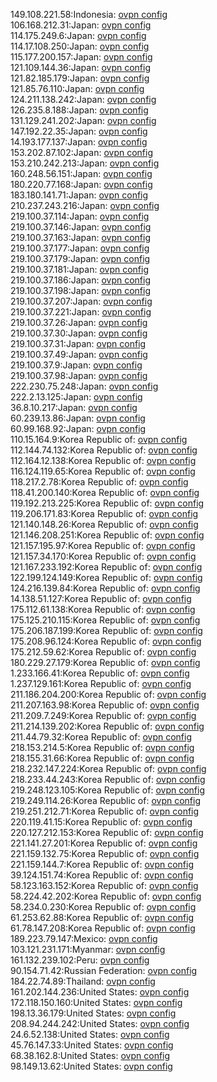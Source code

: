 149.108.221.58:Indonesia: [ovpn config](vpn/149_108_221_58.ovpn)  
106.168.212.31:Japan: [ovpn config](vpn/106_168_212_31.ovpn)  
114.175.249.6:Japan: [ovpn config](vpn/114_175_249_6.ovpn)  
114.17.108.250:Japan: [ovpn config](vpn/114_17_108_250.ovpn)  
115.177.200.157:Japan: [ovpn config](vpn/115_177_200_157.ovpn)  
121.109.144.36:Japan: [ovpn config](vpn/121_109_144_36.ovpn)  
121.82.185.179:Japan: [ovpn config](vpn/121_82_185_179.ovpn)  
121.85.76.110:Japan: [ovpn config](vpn/121_85_76_110.ovpn)  
124.211.138.242:Japan: [ovpn config](vpn/124_211_138_242.ovpn)  
126.235.8.188:Japan: [ovpn config](vpn/126_235_8_188.ovpn)  
131.129.241.202:Japan: [ovpn config](vpn/131_129_241_202.ovpn)  
147.192.22.35:Japan: [ovpn config](vpn/147_192_22_35.ovpn)  
14.193.177.137:Japan: [ovpn config](vpn/14_193_177_137.ovpn)  
153.202.87.102:Japan: [ovpn config](vpn/153_202_87_102.ovpn)  
153.210.242.213:Japan: [ovpn config](vpn/153_210_242_213.ovpn)  
160.248.56.151:Japan: [ovpn config](vpn/160_248_56_151.ovpn)  
180.220.77.168:Japan: [ovpn config](vpn/180_220_77_168.ovpn)  
183.180.141.71:Japan: [ovpn config](vpn/183_180_141_71.ovpn)  
210.237.243.216:Japan: [ovpn config](vpn/210_237_243_216.ovpn)  
219.100.37.114:Japan: [ovpn config](vpn/219_100_37_114.ovpn)  
219.100.37.146:Japan: [ovpn config](vpn/219_100_37_146.ovpn)  
219.100.37.163:Japan: [ovpn config](vpn/219_100_37_163.ovpn)  
219.100.37.177:Japan: [ovpn config](vpn/219_100_37_177.ovpn)  
219.100.37.179:Japan: [ovpn config](vpn/219_100_37_179.ovpn)  
219.100.37.181:Japan: [ovpn config](vpn/219_100_37_181.ovpn)  
219.100.37.186:Japan: [ovpn config](vpn/219_100_37_186.ovpn)  
219.100.37.198:Japan: [ovpn config](vpn/219_100_37_198.ovpn)  
219.100.37.207:Japan: [ovpn config](vpn/219_100_37_207.ovpn)  
219.100.37.221:Japan: [ovpn config](vpn/219_100_37_221.ovpn)  
219.100.37.26:Japan: [ovpn config](vpn/219_100_37_26.ovpn)  
219.100.37.30:Japan: [ovpn config](vpn/219_100_37_30.ovpn)  
219.100.37.31:Japan: [ovpn config](vpn/219_100_37_31.ovpn)  
219.100.37.49:Japan: [ovpn config](vpn/219_100_37_49.ovpn)  
219.100.37.9:Japan: [ovpn config](vpn/219_100_37_9.ovpn)  
219.100.37.98:Japan: [ovpn config](vpn/219_100_37_98.ovpn)  
222.230.75.248:Japan: [ovpn config](vpn/222_230_75_248.ovpn)  
222.2.13.125:Japan: [ovpn config](vpn/222_2_13_125.ovpn)  
36.8.10.217:Japan: [ovpn config](vpn/36_8_10_217.ovpn)  
60.239.13.86:Japan: [ovpn config](vpn/60_239_13_86.ovpn)  
60.99.168.92:Japan: [ovpn config](vpn/60_99_168_92.ovpn)  
110.15.164.9:Korea Republic of: [ovpn config](vpn/110_15_164_9.ovpn)  
112.144.74.132:Korea Republic of: [ovpn config](vpn/112_144_74_132.ovpn)  
112.164.12.138:Korea Republic of: [ovpn config](vpn/112_164_12_138.ovpn)  
116.124.119.65:Korea Republic of: [ovpn config](vpn/116_124_119_65.ovpn)  
118.217.2.78:Korea Republic of: [ovpn config](vpn/118_217_2_78.ovpn)  
118.41.200.140:Korea Republic of: [ovpn config](vpn/118_41_200_140.ovpn)  
119.192.213.225:Korea Republic of: [ovpn config](vpn/119_192_213_225.ovpn)  
119.206.171.83:Korea Republic of: [ovpn config](vpn/119_206_171_83.ovpn)  
121.140.148.26:Korea Republic of: [ovpn config](vpn/121_140_148_26.ovpn)  
121.146.208.251:Korea Republic of: [ovpn config](vpn/121_146_208_251.ovpn)  
121.157.195.97:Korea Republic of: [ovpn config](vpn/121_157_195_97.ovpn)  
121.157.34.170:Korea Republic of: [ovpn config](vpn/121_157_34_170.ovpn)  
121.167.233.192:Korea Republic of: [ovpn config](vpn/121_167_233_192.ovpn)  
122.199.124.149:Korea Republic of: [ovpn config](vpn/122_199_124_149.ovpn)  
124.216.139.84:Korea Republic of: [ovpn config](vpn/124_216_139_84.ovpn)  
14.138.51.127:Korea Republic of: [ovpn config](vpn/14_138_51_127.ovpn)  
175.112.61.138:Korea Republic of: [ovpn config](vpn/175_112_61_138.ovpn)  
175.125.210.115:Korea Republic of: [ovpn config](vpn/175_125_210_115.ovpn)  
175.206.187.199:Korea Republic of: [ovpn config](vpn/175_206_187_199.ovpn)  
175.208.96.124:Korea Republic of: [ovpn config](vpn/175_208_96_124.ovpn)  
175.212.59.62:Korea Republic of: [ovpn config](vpn/175_212_59_62.ovpn)  
180.229.27.179:Korea Republic of: [ovpn config](vpn/180_229_27_179.ovpn)  
1.233.166.41:Korea Republic of: [ovpn config](vpn/1_233_166_41.ovpn)  
1.237.129.161:Korea Republic of: [ovpn config](vpn/1_237_129_161.ovpn)  
211.186.204.200:Korea Republic of: [ovpn config](vpn/211_186_204_200.ovpn)  
211.207.163.98:Korea Republic of: [ovpn config](vpn/211_207_163_98.ovpn)  
211.209.7.249:Korea Republic of: [ovpn config](vpn/211_209_7_249.ovpn)  
211.214.139.202:Korea Republic of: [ovpn config](vpn/211_214_139_202.ovpn)  
211.44.79.32:Korea Republic of: [ovpn config](vpn/211_44_79_32.ovpn)  
218.153.214.5:Korea Republic of: [ovpn config](vpn/218_153_214_5.ovpn)  
218.155.31.66:Korea Republic of: [ovpn config](vpn/218_155_31_66.ovpn)  
218.232.147.224:Korea Republic of: [ovpn config](vpn/218_232_147_224.ovpn)  
218.233.44.243:Korea Republic of: [ovpn config](vpn/218_233_44_243.ovpn)  
219.248.123.105:Korea Republic of: [ovpn config](vpn/219_248_123_105.ovpn)  
219.249.114.26:Korea Republic of: [ovpn config](vpn/219_249_114_26.ovpn)  
219.251.212.71:Korea Republic of: [ovpn config](vpn/219_251_212_71.ovpn)  
220.119.41.15:Korea Republic of: [ovpn config](vpn/220_119_41_15.ovpn)  
220.127.212.153:Korea Republic of: [ovpn config](vpn/220_127_212_153.ovpn)  
221.141.27.201:Korea Republic of: [ovpn config](vpn/221_141_27_201.ovpn)  
221.159.132.75:Korea Republic of: [ovpn config](vpn/221_159_132_75.ovpn)  
221.159.144.7:Korea Republic of: [ovpn config](vpn/221_159_144_7.ovpn)  
39.124.151.74:Korea Republic of: [ovpn config](vpn/39_124_151_74.ovpn)  
58.123.163.152:Korea Republic of: [ovpn config](vpn/58_123_163_152.ovpn)  
58.224.42.202:Korea Republic of: [ovpn config](vpn/58_224_42_202.ovpn)  
58.234.0.230:Korea Republic of: [ovpn config](vpn/58_234_0_230.ovpn)  
61.253.62.88:Korea Republic of: [ovpn config](vpn/61_253_62_88.ovpn)  
61.78.147.208:Korea Republic of: [ovpn config](vpn/61_78_147_208.ovpn)  
189.223.79.147:Mexico: [ovpn config](vpn/189_223_79_147.ovpn)  
103.121.231.171:Myanmar: [ovpn config](vpn/103_121_231_171.ovpn)  
161.132.239.102:Peru: [ovpn config](vpn/161_132_239_102.ovpn)  
90.154.71.42:Russian Federation: [ovpn config](vpn/90_154_71_42.ovpn)  
184.22.74.89:Thailand: [ovpn config](vpn/184_22_74_89.ovpn)  
161.202.144.236:United States: [ovpn config](vpn/161_202_144_236.ovpn)  
172.118.150.160:United States: [ovpn config](vpn/172_118_150_160.ovpn)  
198.13.36.179:United States: [ovpn config](vpn/198_13_36_179.ovpn)  
208.94.244.242:United States: [ovpn config](vpn/208_94_244_242.ovpn)  
24.6.52.138:United States: [ovpn config](vpn/24_6_52_138.ovpn)  
45.76.147.33:United States: [ovpn config](vpn/45_76_147_33.ovpn)  
68.38.162.8:United States: [ovpn config](vpn/68_38_162_8.ovpn)  
98.149.13.62:United States: [ovpn config](vpn/98_149_13_62.ovpn)  
